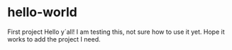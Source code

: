 # hello-world
First project
Hello y´all!
I am testing this, not sure how to use it yet. 
Hope it works to add the project I need.
